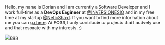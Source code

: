 
Hello, my name is Dorian and I am currently a Software Developer and I work full-time as a **DevOps Engineer** at [@INVERSIONESIO](https://github.com/INVERSIONESIO) and in my free time at my startup [@NeticShard](https://github.com/NeticShard). If you want to find more information about me you can [go here](https://luisquinones.me). At FOSS, I only contribute to projects that I actively use and that resonate with my interests. :)

[![pgp](https://img.shields.io/badge/pgp-0xd6fc92fd3a094af8-313131?style=flat&labelColor=545454&color=313131)](https://github.com/luisnquin.gpg)

